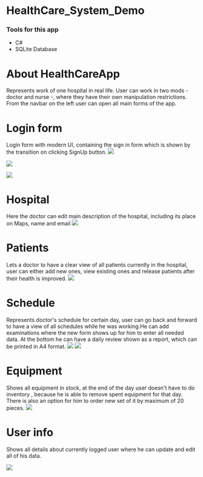 # HealthCare_System_Demo
 

### Tools for this app

- C#
- SQLite Database




# About HealthCareApp

Represents work of one hospital in real life. User can work in two mods - doctor and nurse -, where they have their own manipulation restrictions.
From the navbar on the left user can open all main forms of the app.

# Login form

Login form with modern UI, containing the sign in form which  is shown by the transition on clicking SignUp button.
![](AppImages/slika1.png)

![](AppImages/slika2.png)

![](AppImages/slika3.png)

# Hospital 

Here the doctor can edit main description of the hospital, including its place on Maps, name and email
![](AppImages/slika4.png)

# Patients

Lets a doctor to have a clear view of all patients currently in the hospital, user can either add new ones, view existing ones and release patients after their health is improved.
![](AppImages/slika5.png)


# Schedule

Represents doctor's schedule for certain day, user can go back and forward to have a view of all schedules while he was working.He can add examinations where the new form shows up for him to enter all needed data.
At the bottom he can have a daily review shown as a report, which can be printed in A4 format.
![](AppImages/slika6.png)
![](AppImages/slika7.png)


# Equipment 

Shows all equipment in stock, at the end of the day user doesn't have to do inventory , because he is able to remove spent equipment for that day.
There is also an option for him to order new set of it by maximum of 20 pieces.
![](AppImages/slika8.png)

# User info

Shows all details about currently logged user where he can update and edit all of his data.

![](AppImages/slika9.png)

